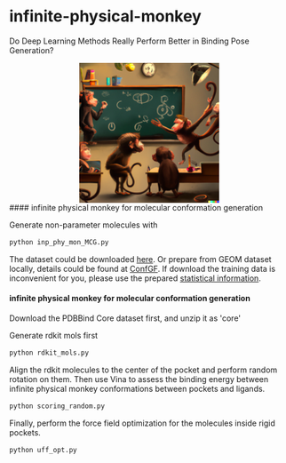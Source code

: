 # infinite-physical-monkey
Do Deep Learning Methods Really Perform Better in Binding Pose Generation?

<div align=center>
<img src="./pic/inf_phy_monkey.png" width="50%" height="50%" alt="TOC" align=center />
</div>
#### infinite physical monkey for molecular conformation generation

Generate non-parameter molecules with 

```python
python inp_phy_mon_MCG.py
```

The dataset could be downloaded [here](https://drive.google.com/drive/folders/10dWaj5lyMY0VY4Zl0zDPCa69cuQUGb-6?usp=sharing). Or prepare from GEOM dataset locally, details could be found at [ConfGF](https://github.com/DeepGraphLearning/ConfGF). If download the training data is inconvenient for you, please use the prepared [statistical information](https://drive.google.com/file/d/1yXR5_Exloic_5bA3nB6AbzhFQEqSl4_N/view?usp=share_link).

#### infinite physical monkey for molecular conformation generation

Download the PDBBind Core dataset first, and unzip it as 'core'

Generate rdkit mols first

```python
python rdkit_mols.py
```

Align the rdkit molecules to the center of the pocket and perform random rotation on them. Then use Vina to assess the binding energy between infinite physical monkey conformations between pockets and ligands. 

```python
python scoring_random.py
```

Finally, perform the force field optimization for the molecules inside rigid pockets. 

```
python uff_opt.py
```

